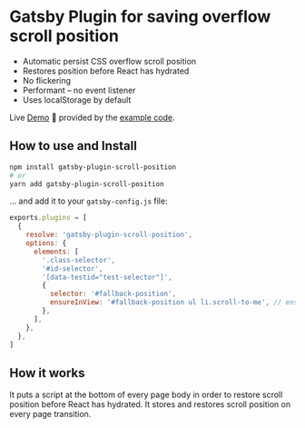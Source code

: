 # Gatsby Plugin for saving overflow scroll position

- Automatic persist CSS overflow scroll position
- Restores position before React has hydrated
- No flickering
- Performant – no event listener
- Uses localStorage by default

Live [Demo](https://tujoworker.github.io/gatsby-plugin-scroll-position/) 🚀 provided by the [example code](https://github.com/tujoworker/gatsby-plugin-scroll-position/tree/main/example-basic).

## How to use and Install

```bash
npm install gatsby-plugin-scroll-position
# or
yarn add gatsby-plugin-scroll-position
```

… and add it to your `gatsby-config.js` file:

```js
exports.plugins = [
  {
    resolve: 'gatsby-plugin-scroll-position',
    options: {
      elements: [
        '.class-selector',
        '#id-selector',
        '[data-testid="test-selector"]',
        {
          selector: '#fallback-position',
          ensureInView: '#fallback-position ul li.scroll-to-me', // ensure this element is in view
        },
      ],
    },
  },
]
```

## How it works

It puts a script at the bottom of every page body in order to restore scroll position before React has hydrated. It stores and restores scroll position on every page transition.
